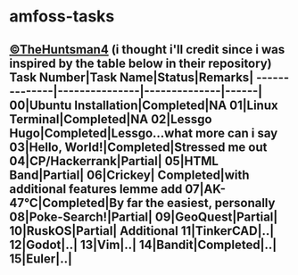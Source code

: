 # amfoss-tasks





[©TheHuntsman4](https://github.com/TheHuntsman4/amfoss-tasks) (i thought i'll credit since i was inspired by the table below in their repository)
**Task Number**|**Task Name**|**Status**|**Remarks**|
--------------|---------------|--------------|------|
00|Ubuntu Installation|Completed|NA
01|Linux Terminal|Completed|NA
02|Lessgo Hugo|Completed|Lessgo...what more can i say
03|Hello, World!|Completed|Stressed me out
04|CP/Hackerrank|Partial|
05|HTML Band|Partial|
06|Crickey| Completed|with additional features lemme add
07|AK-47℃|Completed|By far the easiest, personally
08|Poke-Search!|Partial|
09|GeoQuest|Partial|
10|RuskOS|Partial|
**Additional**
11|TinkerCAD|..|
12|Godot|..|
13|Vim|..|
14|Bandit|Completed|..|
15|Euler|..|
-------
